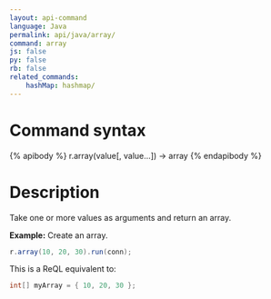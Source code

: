 ```yaml
---
layout: api-command
language: Java
permalink: api/java/array/
command: array
js: false
py: false
rb: false
related_commands:
    hashMap: hashmap/
---
```


# Command syntax #

{% apibody %}
r.array(value[, value...]) &rarr; array
{% endapibody %}

# Description #

Take one or more values as arguments and return an array.

__Example:__ Create an array.

```java
r.array(10, 20, 30).run(conn);
```

This is a ReQL equivalent to:

```java
int[] myArray = { 10, 20, 30 };
```
